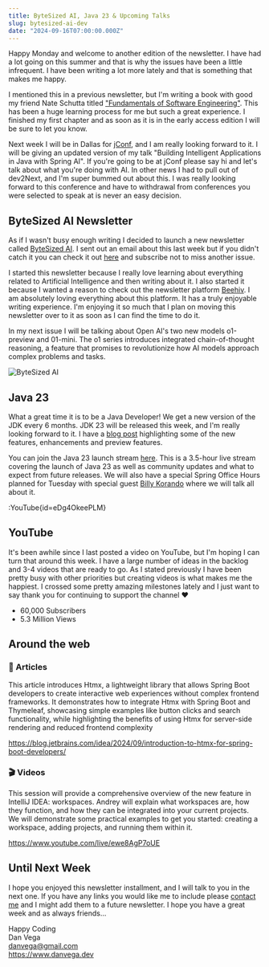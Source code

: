 ```yaml
---
title: ByteSized AI, Java 23 & Upcoming Talks
slug: bytesized-ai-dev
date: "2024-09-16T07:00:00.000Z"
---
```


Happy Monday and welcome to another edition of the newsletter. I have had a lot going on this summer and that is why the issues have been a little infrequent. I have been writing a lot more lately and that is something that makes me happy. 

I mentioned this in a previous newsletter, but I'm writing a book with good my friend Nate Schutta titled ["Fundamentals of Software Engineering"](https://learning.oreilly.com/library/view/fundamentals-of-software/9781098143220/). This has been a huge learning process for me but such a great experience. I finished my first chapter and as soon as it is in the early access edition I will be sure to let you know. 

Next week I will be in Dallas for [jConf](https://2024.jconf.dev/), and I am really looking forward to it. I will be giving an updated version of my talk "Building Intelligent Applications in Java with Spring AI". If you're going to be at jConf please say hi and let's talk about what you're doing with AI. In other news I had to pull out of dev2Next, and I'm super bummed out about this. I was really looking forward to this conference and have to withdrawal from conferences you were selected to speak at is never an easy decision. 

## ByteSized AI Newsletter 

As if I wasn't busy enough writing I decided to launch a new newsletter called [ByteSized AI](https://www.bytesizedai.dev/). I sent out an email about this last week but if you didn't catch it you can check it out [here](https://www.bytesizedai.dev/) and subscribe not to miss another issue. 

I started this newsletter because I really love learning about everything related to Artificial Intelligence and then writing about it. I also started it because I wanted a reason to check out the newsletter platform [Beehiv](https://www.beehiiv.com?via=Dan-Vega). I am absolutely loving everything about this platform. It has a truly enjoyable writing experience. I'm enjoying it so much that I plan on moving this newsletter over to it as soon as I can find the time to do it. 

In my next issue I will be talking about Open AI's two new models o1-preview and 01-mini. The o1 series introduces integrated chain-of-thought reasoning, a feature that promises to revolutionize how AI models approach complex problems and tasks.

![ByteSized AI](/images/newsletter/2024/09/16/bytesized_ai.png)


## Java 23 

What a great time it is to be a Java Developer! We get a new version of the JDK every 6 months. JDK 23 will be released this week, and I'm really looking forward to it. I have a [blog post](https://www.danvega.dev/blog/jdk-23-first-look) highlighting some of the new features, enhancements and preview features.

You can join the Java 23 launch stream [here](https://dev.java/community/java-23-launch/). This is a 3.5-hour live stream covering the launch of Java 23 as well as community updates and what to expect from future releases. We will also have a special Spring Office Hours planned for Tuesday with special guest [Billy Korando](@BillyKorando) where we will talk all about it.

:YouTube{id=eDg4OkeePLM}

## YouTube

It's been awhile since I last posted a video on YouTube, but I'm hoping I can turn that around this week. I have a large number of ideas in the backlog and 3-4 videos that are ready to go. As I stated previously I have been pretty busy with other priorities but creating videos is what makes me the happiest. I crossed some pretty amazing milestones lately and I just want to say thank you for continuing to support the channel ❤️

- 60,000 Subscribers
- 5.3 Million Views


## Around the web

### 📝 Articles

This article introduces Htmx, a lightweight library that allows Spring Boot developers to create interactive web experiences without complex frontend frameworks. It demonstrates how to integrate Htmx with Spring Boot and Thymeleaf, showcasing simple examples like button clicks and search functionality, while highlighting the benefits of using Htmx for server-side rendering and reduced frontend complexity

https://blog.jetbrains.com/idea/2024/09/introduction-to-htmx-for-spring-boot-developers/

### 🎬 Videos

This session will provide a comprehensive overview of the new feature in IntelliJ IDEA: workspaces. Andrey will explain what workspaces are, how they function, and how they can be integrated into your current projects. We will demonstrate some practical examples to get you started: creating a workspace, adding projects, and running them within it.

https://www.youtube.com/live/ewe8AgP7oUE

## Until Next Week

I hope you enjoyed this newsletter installment, and I will talk to you in the next one. If you have any links you would like me to include please [contact me](http://twitter.com/therealdanvega) and I might add them to a future newsletter. I hope you have a great week and as always friends...  

Happy Coding  
Dan Vega  
danvega@gmail.com  
https://www.danvega.dev